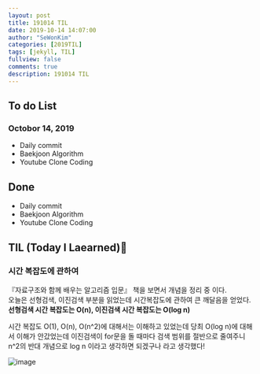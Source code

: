 ```yaml
---
layout: post
title: 191014 TIL
date: 2019-10-14 14:07:00
author: "SeWonKim"
categories: [2019TIL]
tags: [jekyll, TIL]
fullview: false
comments: true
description: 191014 TIL
---
```


## To do List

### Octobor 14, 2019

- Daily commit
- Baekjoon Algorithm
- Youtube Clone Coding

## Done

- Daily commit
- Baekjoon Algorithm
- Youtube Clone Coding

## TIL (Today I Laearned)🤔

### 시간 복잡도에 관하여

『자료구조와 함께 배우는 알고리즘 입문』 책을 보면서 개념을 정리 중 이다.  
오늘은 선형검색, 이진검색 부분을 읽었는데 시간복잡도에 관하여 큰 깨달음을 얻었다.  
**선형검색 시간 복잡도는 O(n), 이진검색 시간 복잡도는 O(log n)**

시간 복잡도 O(1), O(n), O(n^2)에 대해서는 이해하고 있었는데 당최 O(log n)에 대해서 이해가 안갔었는데
이진검색이 for문을 돌 때마다 검색 범위를 절반으로 줄여주니 n^2의 반대 개념으로 log n 이라고 생각하면 되겠구나 라고 생각했다!

![image](https://user-images.githubusercontent.com/30452963/66730531-57a8f200-ee8d-11e9-8ec6-6de5da0ae9f3.png)
